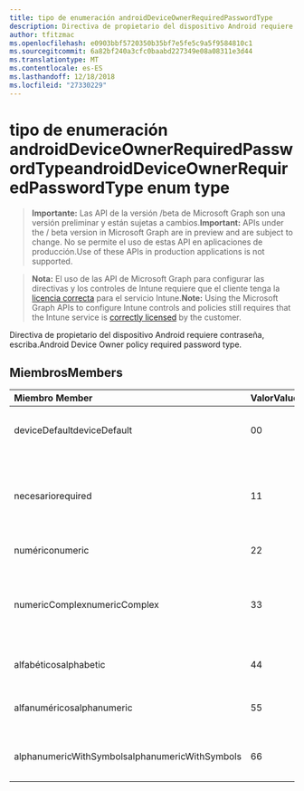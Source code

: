 ```yaml
---
title: tipo de enumeración androidDeviceOwnerRequiredPasswordType
description: Directiva de propietario del dispositivo Android requiere contraseña, escriba.
author: tfitzmac
ms.openlocfilehash: e0903bbf5720350b35bf7e5fe5c9a5f9584810c1
ms.sourcegitcommit: 6a82bf240a3cfc0baabd227349e08a08311e3d44
ms.translationtype: MT
ms.contentlocale: es-ES
ms.lasthandoff: 12/18/2018
ms.locfileid: "27330229"
---
```

# <a name="androiddeviceownerrequiredpasswordtype-enum-type"></a><span data-ttu-id="d7f6d-103">tipo de enumeración androidDeviceOwnerRequiredPasswordType</span><span class="sxs-lookup"><span data-stu-id="d7f6d-103">androidDeviceOwnerRequiredPasswordType enum type</span></span>

> <span data-ttu-id="d7f6d-104">**Importante:** Las API de la versión /beta de Microsoft Graph son una versión preliminar y están sujetas a cambios.</span><span class="sxs-lookup"><span data-stu-id="d7f6d-104">**Important:** APIs under the / beta version in Microsoft Graph are in preview and are subject to change.</span></span> <span data-ttu-id="d7f6d-105">No se permite el uso de estas API en aplicaciones de producción.</span><span class="sxs-lookup"><span data-stu-id="d7f6d-105">Use of these APIs in production applications is not supported.</span></span>

> <span data-ttu-id="d7f6d-106">**Nota:** El uso de las API de Microsoft Graph para configurar las directivas y los controles de Intune requiere que el cliente tenga la [licencia correcta](https://go.microsoft.com/fwlink/?linkid=839381) para el servicio Intune.</span><span class="sxs-lookup"><span data-stu-id="d7f6d-106">**Note:** Using the Microsoft Graph APIs to configure Intune controls and policies still requires that the Intune service is [correctly licensed](https://go.microsoft.com/fwlink/?linkid=839381) by the customer.</span></span>

<span data-ttu-id="d7f6d-107">Directiva de propietario del dispositivo Android requiere contraseña, escriba.</span><span class="sxs-lookup"><span data-stu-id="d7f6d-107">Android Device Owner policy required password type.</span></span>
## <a name="members"></a><span data-ttu-id="d7f6d-108">Miembros</span><span class="sxs-lookup"><span data-stu-id="d7f6d-108">Members</span></span>
|<span data-ttu-id="d7f6d-109">Miembro	</span><span class="sxs-lookup"><span data-stu-id="d7f6d-109">Member</span></span>|<span data-ttu-id="d7f6d-110">Valor</span><span class="sxs-lookup"><span data-stu-id="d7f6d-110">Value</span></span>|<span data-ttu-id="d7f6d-111">Descripción</span><span class="sxs-lookup"><span data-stu-id="d7f6d-111">Description</span></span>|
|:---|:---|:---|
|<span data-ttu-id="d7f6d-112">deviceDefault</span><span class="sxs-lookup"><span data-stu-id="d7f6d-112">deviceDefault</span></span>|<span data-ttu-id="d7f6d-113">0</span><span class="sxs-lookup"><span data-stu-id="d7f6d-113">0</span></span>|<span data-ttu-id="d7f6d-114">Valor predeterminado de dispositivo, sin intención.</span><span class="sxs-lookup"><span data-stu-id="d7f6d-114">Device default value, no intent.</span></span>|
|<span data-ttu-id="d7f6d-115">necesario</span><span class="sxs-lookup"><span data-stu-id="d7f6d-115">required</span></span>|<span data-ttu-id="d7f6d-116">1</span><span class="sxs-lookup"><span data-stu-id="d7f6d-116">1</span></span>|<span data-ttu-id="d7f6d-117">Debe haber un conjunto de contraseña, pero no existen restricciones en el tipo.</span><span class="sxs-lookup"><span data-stu-id="d7f6d-117">There must be a password set, but there are no restrictions on type.</span></span>|
|<span data-ttu-id="d7f6d-118">numérico</span><span class="sxs-lookup"><span data-stu-id="d7f6d-118">numeric</span></span>|<span data-ttu-id="d7f6d-119">2</span><span class="sxs-lookup"><span data-stu-id="d7f6d-119">2</span></span>|<span data-ttu-id="d7f6d-120">Al menos numérico.</span><span class="sxs-lookup"><span data-stu-id="d7f6d-120">At least numeric.</span></span>|
|<span data-ttu-id="d7f6d-121">numericComplex</span><span class="sxs-lookup"><span data-stu-id="d7f6d-121">numericComplex</span></span>|<span data-ttu-id="d7f6d-122">3</span><span class="sxs-lookup"><span data-stu-id="d7f6d-122">3</span></span>|<span data-ttu-id="d7f6d-123">Al menos numérico con ninguna secuencia ordenada o de repetición.</span><span class="sxs-lookup"><span data-stu-id="d7f6d-123">At least numeric with no repeating or ordered sequences.</span></span>|
|<span data-ttu-id="d7f6d-124">alfabéticos</span><span class="sxs-lookup"><span data-stu-id="d7f6d-124">alphabetic</span></span>|<span data-ttu-id="d7f6d-125">4</span><span class="sxs-lookup"><span data-stu-id="d7f6d-125">4</span></span>|<span data-ttu-id="d7f6d-126">Contraseña de al menos alfabética.</span><span class="sxs-lookup"><span data-stu-id="d7f6d-126">At least alphabetic password.</span></span>|
|<span data-ttu-id="d7f6d-127">alfanuméricos</span><span class="sxs-lookup"><span data-stu-id="d7f6d-127">alphanumeric</span></span>|<span data-ttu-id="d7f6d-128">5</span><span class="sxs-lookup"><span data-stu-id="d7f6d-128">5</span></span>|<span data-ttu-id="d7f6d-129">Contraseña alfanumérica al menos</span><span class="sxs-lookup"><span data-stu-id="d7f6d-129">At least alphanumeric password</span></span>|
|<span data-ttu-id="d7f6d-130">alphanumericWithSymbols</span><span class="sxs-lookup"><span data-stu-id="d7f6d-130">alphanumericWithSymbols</span></span>|<span data-ttu-id="d7f6d-131">6</span><span class="sxs-lookup"><span data-stu-id="d7f6d-131">6</span></span>|<span data-ttu-id="d7f6d-132">Al menos alfanumérico con los símbolos.</span><span class="sxs-lookup"><span data-stu-id="d7f6d-132">At least alphanumeric with symbols.</span></span>|





